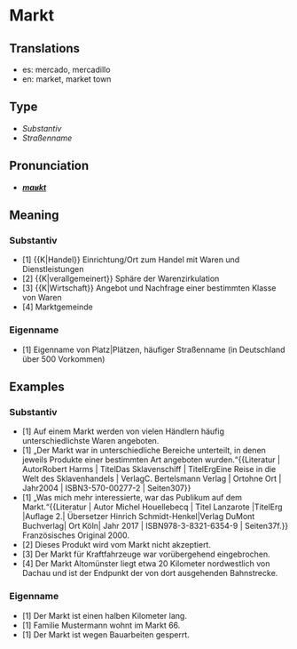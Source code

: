 # Markt
## Translations
- es: mercado, mercadillo
- en: market, market town
## Type
- _Substantiv_
- _Straßenname_
## Pronunciation
- **_[maʁkt](https://commons.wikimedia.org/wiki/File:De-Markt.ogg)_**
## Meaning
### Substantiv
- [1] {{K|Handel}} Einrichtung/Ort zum Handel mit Waren und Dienstleistungen
- [2] {{K|verallgemeinert}} Sphäre der Warenzirkulation
- [3] {{K|Wirtschaft}} Angebot und Nachfrage einer bestimmten Klasse von Waren
- [4] Marktgemeinde
### Eigenname
- [1] Eigenname von Platz|Plätzen, häufiger Straßenname (in Deutschland über 500 Vorkommen)
## Examples
### Substantiv
- [1] Auf einem Markt werden von vielen Händlern häufig unterschiedlichste Waren angeboten.
- [1] „Der Markt war in unterschiedliche Bereiche unterteilt, in denen jeweils Produkte einer bestimmten Art angeboten wurden.“<ref>{{Literatur | AutorRobert Harms | TitelDas Sklavenschiff | TitelErgEine Reise in die Welt des Sklavenhandels | VerlagC. Bertelsmann Verlag | Ortohne Ort | Jahr2004 | ISBN3-570-00277-2 | Seiten307}}</ref>
- [1] „Was mich mehr interessierte, war das Publikum auf dem Markt.“<ref>{{Literatur | Autor Michel Houellebecq | Titel Lanzarote |TitelErg  |Auflage 2.| Übersetzer Hinrich Schmidt-Henkel|Verlag DuMont Buchverlag| Ort Köln| Jahr 2017 | ISBN978-3-8321-6354-9 | Seiten37f.}} Französisches Original 2000.</ref>
- [2] Dieses Produkt wird vom Markt nicht akzeptiert.
- [3] Der Markt für Kraftfahrzeuge war vorübergehend eingebrochen.
- [4] Der Markt Altomünster liegt etwa 20 Kilometer nordwestlich von Dachau und ist der Endpunkt der von dort ausgehenden Bahnstrecke.
### Eigenname
- [1] Der Markt ist einen halben Kilometer lang.
- [1] Familie Mustermann wohnt im Markt 66.
- [1] Der Markt ist wegen Bauarbeiten gesperrt.

